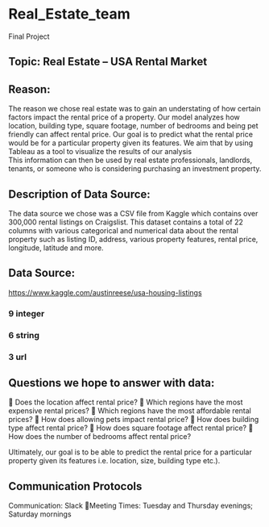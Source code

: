 # Real_Estate_team
Final Project 

## Topic: Real Estate – USA Rental Market

## Reason: 
The reason we chose real estate was to gain an understating of how certain factors impact the rental price of a property. Our model analyzes
how location, building type, square footage, number of bedrooms and being pet friendly can affect rental price. Our goal is to predict what the rental 
price would be for a particular property given its features. We aim that by using Tableau as a tool to visualize the results of our analysis  
This information can then be used by real estate professionals, landlords, tenants, or someone who is considering purchasing an investment property. 

## Description of Data Source: 
The data source we chose was a CSV file from Kaggle which contains over 300,000 rental listings on Craigslist. This dataset contains a total of 22 columns with various categorical and numerical data about the rental property such as listing ID, address, various property features, rental price, longitude, latitude and more. 

## Data Source: 
https://www.kaggle.com/austinreese/usa-housing-listings
### 9 integer
### 6 string
### 3 url

## Questions we hope to answer with data:
 Does the location affect rental price?
 Which regions have the most expensive rental prices?
 Which regions have the most affordable rental prices?
 How does allowing pets impact rental price?
 How does building type affect rental price?
 How does square footage affect rental price?
 How does the number of bedrooms affect rental price?

Ultimately, our goal is to be able to predict the rental price for a particular property given its features i.e. location, size, building type etc.). 

## Communication Protocols
Communication: Slack
Meeting Times: Tuesday and Thursday evenings; Saturday mornings 
